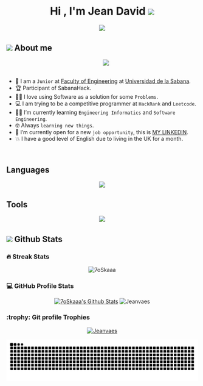 <h1 align="center">Hi , I'm Jean David <img src="https://media.giphy.com/media/hvRJCLFzcasrR4ia7z/giphy.gif" width="35"></h1>
<p align="center">
  <a href="https://github.com/DenverCoder1/readme-typing-svg"><img src="https://readme-typing-svg.herokuapp.com?font=Time+New+Roman&color=%23C8BE25&size=25&center=true&vCenter=true&width=600&height=100&lines=Software+Engineer+@Jeanvaes;Engineering+informatics+Student;Backend+Programmer;Software+Arquitect;Passionate+for+Computers;Always+learning+new+things"></a>
</p>
	
## <picture><img src = "https://github.com/7oSkaaa/7oSkaaa/blob/main/Images/about_me.gif?raw=true" width = 50px></picture> About me

<picture> <img align="right" src="https://github.com/7oSkaaa/7oSkaaa/blob/main/Images/Right_Side.gif?raw=true" width = 250px></picture>

<br><br>

- :school: I am a `Junior` at [Faculty of Engineering](https://www.unisabana.edu.co/facultaddeingenieria/) at [Universidad de la Sabana](https://www.unisabana.edu.co/).
- :trophy: Participant of SabanaHack.
- :technologist: I love using Software as a solution for some `Problems`.
- :computer: I am trying to be a competitive programmer at `HackRank` and `Leetcode`.
- :student: I’m currently learning `Engineering Informatics` and `Software Engineering`.
- :nerd_face: Always `learning new things`.
- :thinking: I’m currently open for a new `job opportunity`, this is [MY LINKEDIN](www.linkedin.com/in/jean-david-valencia-esteban-4a5957264).
- :boom: I have a good level of English due to living in the UK for a month.
<br>

## Languages

<p align="center">
  <a href="https://skillicons.dev">
    <img src="https://skillicons.dev/icons?i=cpp,go,java,kotlin,py" />
  </a>
</p>

## Tools

<p align="center">
  <a href="https://skillicons.dev">
    <img src="https://skillicons.dev/icons?i=vscode,spring,rabbitmq,postman,mysql,maven,kubernetes,idea,github,git,docker" />
  </a>
</p>

## <picture> <img src = "https://github.com/7oSkaaa/7oSkaaa/blob/main/Images/Statistics.gif?raw=true" width = 50px>  </picture> Github Stats

<h3> 🔥 Streak Stats</h3>

<p align="center"><img src="https://github-readme-streak-stats.herokuapp.com/?user=Jeanvaes&theme=tokyonight_duo" alt="7oSkaaa" /></p>

<h3>💻 GitHub Profile Stats</h3>
	
<p align="center">
    <a href="https://github.com/anuraghazra/github-readme-stats">
	    <img alt="7oSkaaa's Github Stats" src="https://github-readme-stats.vercel.app/api?username=Jeanvaes&show_icons=true&count_private=true&locale=en&theme=tokyonight&layout=compact" height="230px"/></a>
	  <img src="https://github-readme-stats.vercel.app/api/top-langs?username=Jeanvaes&langs_count=10&show_icons=true&locale=en&theme=tokyonight" alt="Jeanvaes" height="230px"/>
<br/>

</details>

<h3> :trophy: Git profile Trophies </h3>
	
<p align="center"> <a href="https://github.com/ryo-ma/github-profile-trophy"><img src="https://github-profile-trophy.vercel.app/?username=Jeanvaes&layout=compact&theme=tokyonight&column=4&margin-w=15&margin-h=15" alt="Jeanvaes" /></a> </p>

![](https://raw.githubusercontent.com/Jeanvaes/Jeanvaes/output/github-contribution-grid-snake.svg)
